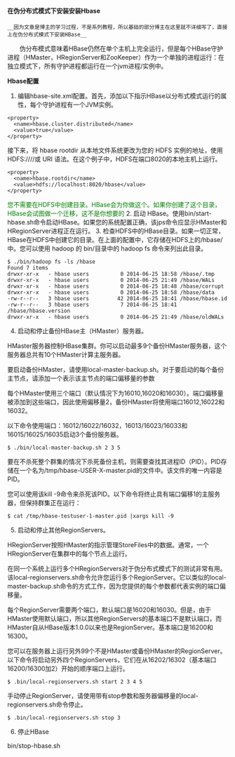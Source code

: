 #### 在伪分布式模式下安装安装Hbase

`__因为文章是博主的学习过程，不是系列教程，所以基础的部分博主在这里就不详细写了，直接上在伪分布式模式下安装HBase__`

<p style="text-indent:2em">伪分布模式意味着HBase仍然在单个主机上完全运行，但是每个HBase守护进程（HMaster，HRegionServer和ZooKeeper）作为一个单独的进程运行：在独立模式下，所有守护进程都运行在一个jvm进程/实例中。</p>

__Hbase配置__

1. 编辑hbase-site.xml配置。首先，添加以下指示HBase以分布式模式运行的属性，每个守护进程有一个JVM实例。

````
<property>
  <name>hbase.cluster.distributed</name>
  <value>true</value> 
</property>
````
接下来，将 hbase rootdir 从本地文件系统更改为您的 HDFS 实例的地址，使用 HDFS:////或 URI 语法。在这个例子中，HDFS在端口8020的本地主机上运行。
```
<property>
  <name>hbase.rootdir</name>
  <value>hdfs://localhost:8020/hbase</value> 
</property>
```
<font color="green">您不需要在HDFS中创建目录。HBase会为你做这个。如果你创建了这个目录，HBase会试图做一个迁移，这不是你想要的</font>
2. 启动 HBase。使用bin/start-hbase.sh命令启动HBase。如果您的系统配置正确，该jps命令应显示HMaster和HRegionServer进程正在运行。
3. 检查HDFS中的HBase目录。如果一切正常，HBase在HDFS中创建它的目录。在上面的配置中，它存储在HDFS上的/hbase/中。您可以使用 hadoop 的 bin/目录中的 hadoop fs 命令来列出此目录。
```
$ ./bin/hadoop fs -ls /hbase
Found 7 items
drwxr-xr-x   - hbase users          0 2014-06-25 18:58 /hbase/.tmp
drwxr-xr-x   - hbase users          0 2014-06-25 21:49 /hbase/WALs
drwxr-xr-x   - hbase users          0 2014-06-25 18:48 /hbase/corrupt
drwxr-xr-x   - hbase users          0 2014-06-25 18:58 /hbase/data
-rw-r--r--   3 hbase users         42 2014-06-25 18:41 /hbase/hbase.id
-rw-r--r--   3 hbase users          7 2014-06-25 18:41 /hbase/hbase.version
drwxr-xr-x   - hbase users          0 2014-06-25 21:49 /hbase/oldWALs
```
4. 启动和停止备份HBase主（HMaster）服务器。

HMaster服务器控制HBase集群。你可以启动最多9个备份HMaster服务器，这个服务器总共有10个HMaster计算主服务器。

要启动备份HMaster，请使用local-master-backup.sh。对于要启动的每个备份主节点，请添加一个表示该主节点的端口偏移量的参数

每个HMaster使用三个端口（默认情况下为16010,16020和16030）。端口偏移量被添加到这些端口，因此使用偏移量2，备份HMaster将使用端口16012,16022和16032。

以下命令使用端口：16012/16022/16032，16013/16023/16033和16015/16025/16035启动3个备份服务器。
```
$ ./bin/local-master-backup.sh 2 3 5
```
要在不杀死整个群集的情况下杀死备份主机，则需要查找其进程ID（PID）。PID存储在一个名为/tmp/hbase-USER-X-master.pid的文件中。该文件的唯一内容是PID。

您可以使用该kill -9命令来杀死该PID。以下命令将终止具有端口偏移1的主服务器，但保持群集正在运行：
```
$ cat /tmp/hbase-testuser-1-master.pid |xargs kill -9
```
5. 启动和停止其他RegionServers。

HRegionServer按照HMaster的指示管理StoreFiles中的数据。通常，一个HRegionServer在集群中的每个节点上运行。

在同一个系统上运行多个HRegionServers对于伪分布式模式下的测试非常有用。该local-regionservers.sh命令允许您运行多个RegionServer。它以类似的local-master-backup.sh命令的方式工作，因为您提供的每个参数都代表实例的端口偏移量。

每个RegionServer需要两个端口，默认端口是16020和16030。但是，由于HMaster使用默认端口，所以其他RegionServers的基本端口不是默认端口，而HMaster自从HBase版本1.0.0以来也是RegionServer。基本端口是16200和16300。

您可以在服务器上运行另外99个不是HMaster或备份HMaster的RegionServer。以下命令将启动另外四个RegionServers，它们在从16202/16302（基本端口16200/16300加2）开始的顺序端口上运行。

```
$ .bin/local-regionservers.sh start 2 3 4 5
```

手动停止RegionServer，请使用带有stop参数和服务器偏移量的local-regionservers.sh命令停止。
```
$ .bin/local-regionservers.sh stop 3
```

6. 停止HBase

bin/stop-hbase.sh